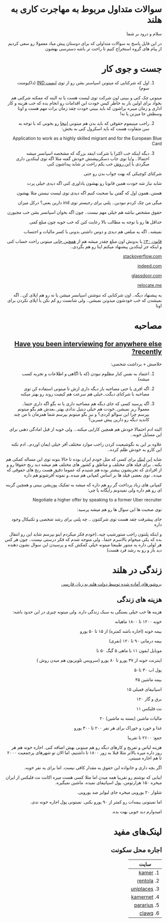 <div dir='rtl'>

# سوالات متداول مربوط به مهاجرت کاری به هلند

سلام و درود بر شما

در این فایل پاسخ به سوالات متداولی که برای دوستان پیش میاد معمولا رو سعی کردیم از پیام های گروه استخراج کنیم تا راحت تر باشه دسترسی بهشون

# جست و جوی کار

1. اول که شرکتایی که میتونن اسپاسنر بشن رو از توی [لیست IND](https://ind.nl/en/pages/public-register-recognised-sponsors.aspx) (داکیومنت سوم)

میتونی چک کنی و ببینی اون شرکت توی لیست هست یا نه البته که ممکنه شرکتی هم بخواد برای اولین بار به خاطر کیس خودت این اقدامات رو انجام بده که خب هزینه و کار اداری و زمان میبره براشون که باید ببینی خودت چقد زمان برات مهم هست و اونا وسطش جا میزنن یا نه!

2. راجب مینیموم حقوقی که باید بدن هم میتونی [اینجا](https://ind.nl/en/Pages/required-amounts-income-requirement.aspx) رو بخونی که با توجه به سن متفاوت هست که باید اسکرول کنی به بخش:

Application to work as a highly skilled migrant and for the European Blue Card

3. دیگه اینکه خب اکثرا یا شرکت اینقد بزرگه که مشخصه اسپانسر میشه احتمالا.. و/یا توی جاب دسکریپشنش خودش گفته مثلا اگه توی لینکدین داری میگردی با [این روش](https://www.linkedin.com/posts/aminsetayeshfar_%DB%8C%DA%A9%DB%8C-%D8%A7%D8%B2-%D8%A7%D9%85%DA%A9%D8%A7%D9%86%D8%A7%D8%AA-%D8%AE%D9%88%D8%A8%DB%8C-%DA%A9%D9%87-%D9%84%DB%8C%D9%86%DA%A9%D8%AF%DB%8C%D9%86-%D8%AF%D8%A7%D8%B1%D9%87-%D8%A8%D9%88%D9%84%DB%8C%D9%86-activity-6835593665793032192-TPW4) خب یکم راحت تر شاید پیداشون کنی

شرکتای کوچیکی که بهت جواب بدن رو حتی

شاید نیاز شه خودت همین قانونا رو بهشون یاداوری کنی اگه دیدی خیلی پرت

هستن..همون اول که گفتن بیا صحبت کنیم اگه دیدی توی لیست نیستن مثلا بهشون

میگی من چک کردم نبودین.. پلنی برای رجیستر توی ind دارین یعنی؟ درکل میزان

حقوق مشخص نباشه هم خیلی مهم نیست.. چون اگه بخوان اسپانسر بشن خب مجبورن

حداقل ها رو با توجه به مطالب بالا رعایت کنن که خب خوبه چون مبلغ کمی

نمیشه.. اگه یه مبلغی هم دیدی و دوس داشتی بدونی با کسر مالیات و احتساب

[قانون ۳۰٪](https://www.iamsterdam.com/en/living/take-care-of-official-matters/highly-skilled-migrants/thirty-percent-ruling) یا بدونش اون مبلغ چقدر میشه هم از [همچین جایی](https://www.blueumbrella.nl/dutch-tax-calculator) میتونی راحت حساب کنی و اینکه جز لینکدین پیشنهاد میکنم اینا رو هم بگردی..

[stackoverflow.com](www.stackoverflow.com)

[indeed.com](www.indeed.com)

[glassdoor.com](glassdoor.com)

[relocate.me](relocate.me)

یه پیشنهاد دیگه.. اون شرکتایی که ننوشتن اسپانسر میشن یا نه رو هم اپلای کن.. اگه نمیشدن که خب خودشون میدونن نمیشن.. ولی شانست رو کم نکن با اپلای نکردن برای اونا

# مصاحبه

## [Have you been interviewing for anywhere else recently?](https://www.reddit.com/r/recruitinghell/comments/puivlb/have_you_been_interviewing_for_anywhere_else/?utm_medium=android_app&utm_source=share)

خلاصش + برداشت شخصی:

1. اعتماد به نفس کنار مظلوم نبودن (که با اگاهی و اطلاعات و تجربه کسب میشه)

2. اگه افری یا حتی مصاحبه باز دیگه داری ازش تا میتونی استفاده کن توی مصاحبه با شرکتای دیگت..خیلی هم سرعت هم کیفیت روند رو بهتر میکنه

3. اگه پرسید کسی که جای دیگه هم مصاحبه داری یا نه بگو اگه داری حتما.. معمولا ریز نمیشن..خودت هم خیلی دیتیل ندادی بهتر..بعدش هم بگو میتونم بپرسم چرا این سوالو کردی؟ و نیز بگو میتونم بپرسم شما همزمان با من چند کاندید دیگه رو دارین پیش میبرین؟

البته ادم احتمالا خودش هم همچین کارایی میکنه… ولی خوبه از قبل امادگی ذهنی برای این مسایل خوبه..

علاوه بر این به نگوشیعیت کردن راجب موارد مختلف آفر خیلی ایمان اوردم.. ادم نکنه این کارو به خودش ظلم کرده..

شاید [این](https://www.levels.fyi/Salaries/Software-Engineer/Netherlands/) [لینک](https://www.levels.fyi/Salaries/Software-Engineer/Netherlands/) برای کسی که مثل خودم ایران بوده تا حالا بتونه توی این مساله کمکی هم بکنه.. برای فیلد های مختلف و مناطق و کشور های مختلف هم میشه دید رنج حقوقا رو و از افرادی که تجربشون بیشتر بوده هم شنیدم که عموما دقیق هست رنج های حقوقی که میده.. توی بعضی فیلد ها بر اساس کمپانی هم میده..و نمونه آفرشونو هم داره

کمپانی های زیاد پرداخت گر رو هم داره که میشه به تفکیک پوزیشن ببینی و همچین گزینه ای رو هم داره ولی نمیدونم رایگانه یا چی:

Negotiate a higher offer by speaking to a former Uber recruiter

توی صحبت ها این سوال ها رو هم میشه پرسید:

جای پیشرفت چقد هست توی شرکتتون .. چه پلنی برای رشد شخصی و تکنیکال وجود داره

و اینکه پلنتون راجب منتورشیپ چیه..(خودم فکر میکردم اینو بپرسم شاید این رو انتقال بده که یکی میخوام بالاسرم حتما.. ولی متوجه شدم که فکر درستی نیست.. چون هر کس هر لولی داره یه منتور طبیعتا میتونه خیلی کمکش کنه و پرسیدن این سوال نشون دهنده دید باز و رو به رشد فرد هست)

# زندگی در هلند

[بروشورهای آماده شده توسط دولت هلند به زبان فارسی](https://groups.google.com/g/ir-fa-nl/c/NDDFvzcLx3I)

## هزینه های زندگی

هزینه ها خب خیلی بستگی به سبک زندگی داره. ولی میتونه چیزی در این حدود باشه:

خونه ۱۲۰۰ تا ۱۸۰۰ ماهیانه

بیمه خونه (اجاره باشه کمتره) از ۱۵ تا ۵۰ یورو

بیمه درمانی ۹۰ تا ۱۲۰ (نفری)

موبایل ایفون ۱۱ با ماهی ۵ گیگ ۵۰ تا

اینترنت خونه از ۳۷ یورو تا ۸۰ یورو (سرویس تلویزیون هم میدن روش )

پول اب ۳۰ تا۵۰

بیمه ماشین ۴۵

اسپاتیفای فمیلی ۱۵

برق و گاز ۱۲۰

نت فلیکس ۱۱

مالیات ماشین (بسته به ماشین) ۲۰

غذا و خورد و خوراک برای هر نفر ۲۰۰ تا ۳۰۰ یورو

جمع: ۲۶۰۰ تا تقریبا

هزینه لباس و تفریح و کارهای دیگه رو هم میتونی بهش اضافه کنی. اجاره خونه هم هر روز داره میره بالاتر مثلا قبلا به زور ۱۸۰۰ تا داشتیم، اما الان تو شهرهای پرجمعیت ۲۰۰۰ تا هم اجاره میبینی.

اگر بچه داری و خانواده این حقوق یه مقدار کافی نیست. اما برای یه نفر خوبه.

اینایی که نوشتم رو تقریبا همه میدن اما مثلا کسی هست میره اکانت نت فلیکس از ایران میخره ۱۵۰ هزارتومن، پول اسپاتیفای نمیده. ماشین نمیگیره.

شلوار ۲۰ یورویی میخره جای لیوایز صد یورویی.

اما نمیتونی بیمه‌ات رو کمتر از ۹۰ یورو بکنی. نمیتونی پول اجاره خونه ندی.

امیدوارم دید خوبی بهت بده.

# لینک‌های مفید

## اجاره محل سکونت
| سایت      | 
| ----------- |
| 1. [kamer](https://www.kamer.nl)     |
| 2. [rentola](https://rentola.com)    |
| 3. [uniplaces](https://www.uniplaces.com)   |
| 4. [kamernet](https://kamernet.nl/en)   |
| 5. [pararius](www.pararius.com)   |
| 6. [clawq](https://clawq.com)   |

</div>